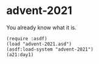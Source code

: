 # advent-2021

You already know what it is.

``` common-lisp
(require :asdf)
(load "advent-2021.asd")
(asdf:load-system "advent-2021")
(a21:day1)
```

